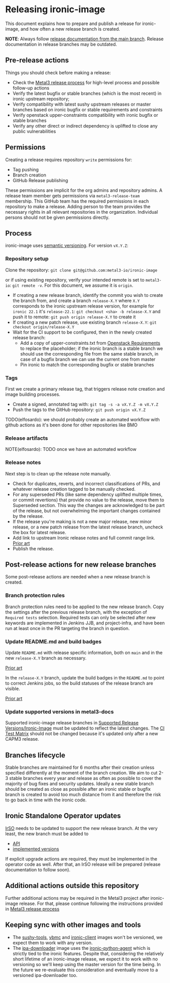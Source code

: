 # Releasing ironic-image

This document explains how to prepare and publish a release for ironic-image, and
how often a new release branch is created.

**NOTE**: Always follow
[release documentation from the main branch](https://github.com/metal3-io/ironic-image/blob/main/docs/releasing.md).
Release documentation in release branches may be outdated.

## Pre-release actions

Things you should check before making a release:

- Check the
  [Metal3 release process](https://github.com/metal3-io/metal3-docs/blob/main/processes/releasing.md)
  for high-level process and possible follow-up actions
- Verify the latest bugfix or stable branches (which is the most recent) in ironic
  upstream repository;
- Verify compatibility with latest sushy upstream releases or master
  branches based on ironic bugfix or stable requirements and constraints
- Verify openstack upper-constraints compatibility with ironic bugfix or stable branches
- Verify any other direct or indirect dependency is uplifted to close any public
  vulnerabilities

## Permissions

Creating a release requires repository `write` permissions for:

- Tag pushing
- Branch creation
- GitHub Release publishing

These permissions are implicit for the org admins and repository admins.
A release team member gets permissions via `metal3-release-team`
membership. This GitHub team has the required permissions in each repository
to make a release. Adding person to the team provides the necessary
rights  in all relevant repositories in the organization. Individual persons
should not be given permissions directly.

## Process

ironic-image uses [semantic versioning](https://semver.org). For version `vX.Y.Z`:

### Repository setup

Clone the repository:
`git clone git@github.com:metal3-io/ironic-image`

or if using existing repository, verify your intended remote is set to
`metal3-io`: `git remote -v`. For this document, we assume it is `origin`.

- If creating a new release branch, identify the commit you wish to create the
  branch from, and create a branch `release-X.Y` where `X.Y` corresponds to the
  ironic upstream release version, for example for `ironic 22.1` it's `release-22.1`:
  `git checkout <sha> -b release-X.Y` and push it to remote:
  `git push origin release-X.Y` to create it
- If creating a new patch release, use existing branch `release-X.Y`:
  `git checkout origin/release-X.Y`
- Wait for the CI support to be configured, then in the newly created release branch:
   - Add a copy of upper-constraints.txt from [Openstack Requirements](https://opendev.org/openstack/requirements)
     to replace the placeholder; if the ironic branch is a stable branch
     we should use the corresponding file from the same stable branch, in
     case of a bugfix branch we can use the current one from master
   - Pin ironic to match the corresponding bugfix or stable branches

### Tags

First we create a primary release tag, that triggers release note creation and
image building processes.

- Create a signed, annotated tag with: `git tag -s -a vX.Y.Z -m vX.Y.Z`
- Push the tags to the GitHub repository: `git push origin vX.Y.Z`

TODO(elfosardo): we should probably create an automated workflow with github
actions as it's been done for other repositories like BMO

### Release artifacts

NOTE(elfosardo): TODO once we have an automated workflow

### Release notes

Next step is to clean up the release note manually.

- Check for duplicates, reverts, and incorrect classifications of PRs, and
  whatever release creation tagged to be manually checked.
- For any superseded PRs (like same dependency uplifted multiple times, or
  commit revertions) that provide no value to the release, move them to
  Superseded section. This way the changes are acknowledged to be part of the
  release, but not overwhelming the important changes contained by the release.
- If the release you're making is not a new major release, new minor release, or
  a new patch release from the latest release branch, uncheck the box for latest
  release.
- Add link to upstream Ironic release notes and full commit range link.
  [Prior art](https://github.com/metal3-io/ironic-image/releases/tag/v27.0.0)
- Publish the release.

## Post-release actions for new release branches

Some post-release actions are needed when a new release branch is created.

### Branch protection rules

Branch protection rules need to be applied to the new release branch. Copy the
settings after the previous release branch, with the exception of
`Required tests` selection. Required tests can only be selected after new
keywords are implemented in Jenkins JJB, and project-infra, and have been run at
least once in the PR targeting the branch in question.

### Update README.md and build badges

Update `README.md` with release specific information, both on `main` and in the
new `release-X.Y` branch as necessary.

[Prior art](https://github.com/metal3-io/ironic-image/pull/594)

In the `release-X.Y` branch, update the build badges in the `README.md` to point
to correct Jenkins jobs, so the build statuses of the release branch are
visible.

[Prior art](https://github.com/metal3-io/ironic-image/pull/595)

### Update supported versions in metal3-docs

Supported ironic-image release branches in
[Supported Release Versions/Ironic-Image](https://github.com/metal3-io/metal3-docs/blob/main/docs/user-guide/src/version_support.md#ironic-image)
must be updated to reflect the latest changes.
The [CI Test Matrix](https://github.com/metal3-io/metal3-docs/blob/main/docs/user-guide/src/version_support.md#ci-test-matrix)
should not be changed because it's updated only after a new CAPM3 release.

## Branches lifecycle

Stable branches are maintained for 6 months after their creation unless
specified differently at the moment of the branch creation.
We aim to cut 2-3 stable branches every year and release as often
as possible to cover the majority of bug fixes and security updates.
Ideally a new stable branch should be created as close as possible after
an ironic stable or bugfix branch is created to avoid too much distance
from it and therefore the risk to go back in time with the ironic code.

## Ironic Standalone Operator updates

[IrSO](https://github.com/metal3-io/ironic-standalone-operator) needs to be
updated to support the new release branch. At the very least, the new branch
must be added to

- [API](https://github.com/metal3-io/ironic-standalone-operator/blob/e45e6be580c07fcca560dadb33bdd3006257ae87/api/v1alpha1/ironic_types.go#L23-L26)
- [implemented
  versions](https://github.com/metal3-io/ironic-standalone-operator/blob/main/pkg/ironic/version.go)

If explicit upgrade actions are required, they must be implemented in the
operator code as well. After that, an IrSO release will be prepared (release
documentation to follow soon).

## Additional actions outside this repository

Further additional actions may be required in the Metal3 project after
ironic-image release.
For that, please continue following the instructions provided in
[Metal3 release process](https://github.com/metal3-io/metal3-docs/blob/main/processes/releasing.md)

## Keeping sync with other images and tools

- The [sushy-tools](<https://github.com/metal3-io/ironic-image/tree/main/resources/sushy-tools>),
  [vbmc](https://github.com/metal3-io/ironic-image/tree/main/resources/vbmc)
  and [ironic-client](https://github.com/metal3-io/ironic-image/tree/main/resources/ironic-client)
  images won't be versioned, we expect them to work with any version.
- The [ipa-downloader](https://github.com/metal3-io/ironic-ipa-downloader)
  image uses the [ironic-python-agent](https://opendev.org/openstack/ironic-python-agent)
  which is strictly tied to the ironic features. Despite that, considering
  the relatively short lifetime of an ironic-image release, we expect it to
  work with no versioning so we'll keep using the master version for the
  time being. In the future we re-evaluate this consideration and eventually
  move to a versioned ipa-downloader too.
